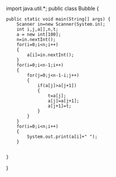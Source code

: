 import java.util.*;
public class Bubble {

	public static void main(String[] args) {
		Scanner in=new Scanner(System.in);
		int i,j,a[],n,t;
		a = new int[100];
		n=in.nextInt();
		for(i=0;i<n;i++)
		{
			a[i]=in.nextInt();
		}
		for(i=0;i<n-1;i++)
		{
			for(j=0;j<n-1-i;j++)
			{
				if(a[j]>a[j+1])
				{
					t=a[j];
					a[j]=a[j+1];
					a[j+1]=t;
				}
			}
		}
		for(i=0;i<n;i++)
		{
			System.out.print(a[i]+" ");
		}


	}

}
